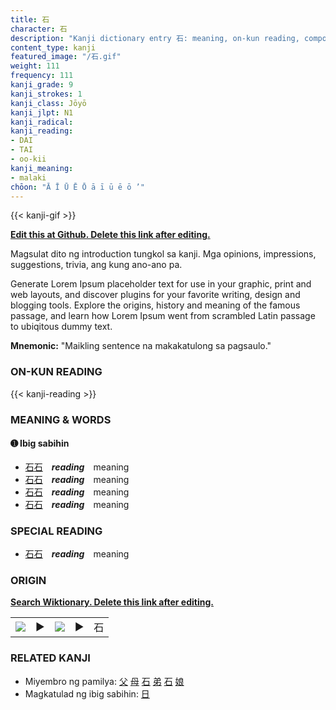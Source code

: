 ```yaml
---
title: 石
character: 石
description: "Kanji dictionary entry 石: meaning, on-kun reading, compounds, origin, related kanji"
content_type: kanji
featured_image: "/石.gif"
weight: 111
frequency: 111
kanji_grade: 9
kanji_strokes: 1
kanji_class: Jōyō
kanji_jlpt: N1
kanji_radical: 
kanji_reading: 
- DAI
- TAI
- oo-kii
kanji_meaning:
- malaki
chōon: "Ā Ī Ū Ē Ō ā ī ū ē ō ’"
---
```

[//]: # (Don't edit the line below. Kanji animated GIF code is automatically generated.)
{{< kanji-gif >}}

[//]: # (Edit below this line.)

**[Edit this at Github. Delete this link after editing.](https://github.com/tim0g/tim/tree/main/content/kanji/石/index.md)**

Magsulat dito ng introduction tungkol sa kanji. Mga opinions, impressions, suggestions, trivia, ang kung ano-ano pa.

Generate Lorem Ipsum placeholder text for use in your graphic, print and web layouts, and discover plugins for your favorite writing, design and blogging tools. Explore the origins, history and meaning of the famous passage, and learn how Lorem Ipsum went from scrambled Latin passage to ubiqitous dummy text.
 
**Mnemonic:** "Maikling sentence na makakatulong sa pagsaulo."

### ON-KUN READING

[//]: # (Don't edit the line below. ON-KUN READING code is automatically generated.)
{{< kanji-reading >}}

### MEANING & WORDS

#### ➊ **Ibig sabihin**
  - [石](../石)[石](../石)　***reading***　meaning
  - [石](../石)[石](../石)　***reading***　meaning
  - [石](../石)[石](../石)　***reading***　meaning
  - [石](../石)[石](../石)　***reading***　meaning

### SPECIAL READING
  - [石](../石)[石](../石)　***reading***　meaning

### ORIGIN

**[Search Wiktionary. Delete this link after editing.](https://wiktionary.org/wiki/石)**
<table class="kanji-table"><tr><td>
<img src="60px-石-bronze.svg.png">
</td><td>▶</td><td>
<img src="60px-石-oracle.svg.png">
</td><td>▶</td>
<td class="kanji-origin">石</td>
</tr></table>

### RELATED KANJI
- Miyembro ng pamilya: [父](../父) [母](../母) [石](../石) [弟](../弟) [石](../石) [娘](../娘)
- Magkatulad ng ibig sabihin: [日](../日)
